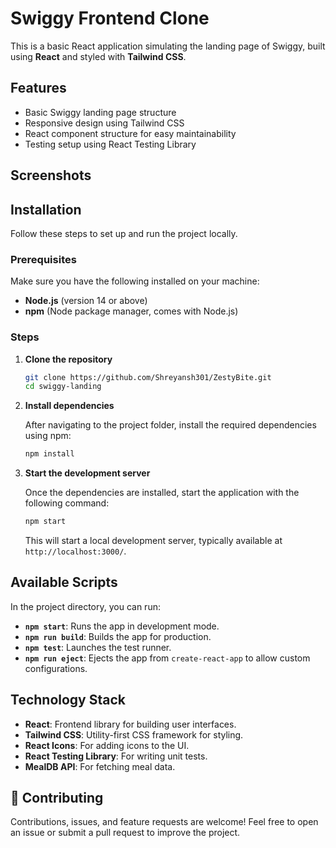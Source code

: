 # Swiggy Frontend Clone

This is a basic React application simulating the landing page of Swiggy, built using **React** and styled with **Tailwind CSS**.

## Features
- Basic Swiggy landing page structure
- Responsive design using Tailwind CSS
- React component structure for easy maintainability
- Testing setup using React Testing Library

## Screenshots


## Installation

Follow these steps to set up and run the project locally.

### Prerequisites

Make sure you have the following installed on your machine:

- **Node.js** (version 14 or above)
- **npm** (Node package manager, comes with Node.js)

### Steps

1. **Clone the repository**

   ```bash
   git clone https://github.com/Shreyansh301/ZestyBite.git
   cd swiggy-landing
   ```

2. **Install dependencies**

   After navigating to the project folder, install the required dependencies using npm:

   ```bash
   npm install
   ```

3. **Start the development server**

   Once the dependencies are installed, start the application with the following command:

   ```bash
   npm start
   ```

   This will start a local development server, typically available at `http://localhost:3000/`.


## Available Scripts

In the project directory, you can run:

- **`npm start`**: Runs the app in development mode.
- **`npm run build`**: Builds the app for production.
- **`npm test`**: Launches the test runner.
- **`npm run eject`**: Ejects the app from `create-react-app` to allow custom configurations.

## Technology Stack

- **React**: Frontend library for building user interfaces.
- **Tailwind CSS**: Utility-first CSS framework for styling.
- **React Icons**: For adding icons to the UI.
- **React Testing Library**: For writing unit tests.
- **MealDB API**: For fetching meal data.

## 🤝 Contributing

Contributions, issues, and feature requests are welcome! Feel free to open an issue or submit a pull request to improve the project.
